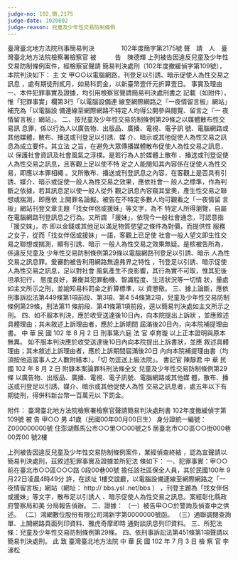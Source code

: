 ```yaml
---
judge-no: 102,簡,2175
judge-date: 1020802
judge-reason: 兒童及少年性交易防制條例
---
```


臺灣臺北地方法院刑事簡易判決　　　　 102年度簡字第2175號
聲　請　人　臺灣臺北地方法院檢察署檢察官
被　　　告　陳德輝
上列被告因違反兒童及少年性交易防制條例案件，經檢察官聲請
簡易判決處刑（102年度撤緩偵字第109號），本院判決如下：
    主      文
甲○○以電腦網路，刊登足以引誘、暗示促使人為性交易之訊息
，處有期徒刑貳月，如易科罰金，以新臺幣壹仟元折算壹日。
    事實及理由                                          
一、本件犯罪事實及證據，均引用檢察官聲請簡易判決處刑書之
    記載（如附件），惟「犯罪事實」欄第3行「以電腦設備連
    線至網際網路之『一夜情留言板』網站」補充為「以電腦設
    備連線至網際網路不特定人均得公開參與閱覽、留言之『一
    夜情留言板』網站」。
二、按兒童及少年性交易防制條例第29條之以媒體散布性交易訊
    息罪，係以行為人以廣告物、出版品、廣播、電視、電子訊
    號、電腦網路或其他媒體，散布、播送或刊登足以引誘、媒
    介、暗示或其他促使人為性交易之訊息為成立要件。其立法
    之旨，在避免大眾傳播媒體散布促使人為性交易之訊息，以
    保護社會資訊及社會風氣之淳樸。是若行為人於媒體上散布
    、播送或刊登促使人為性交易之訊息，且客觀上足以使不特
    定之人能閱知其內容係在促使人為性交易，即應以本罪相繩
    。又所散布、播送或刊登訊息之內容，在客觀上是否具有引
    誘、媒介、暗示或促使一般人為性交易之效果，應依社會一
    般人之標準，作為判斷之依據，若其訊息足以使一般人從外
    觀之訊息內容窺其堂奧，產生性交易之聯想或揣測，即應依
    上開罪名論擬。被告在不特定多數人均可觀看之「一夜情留
    言板」網站刊登文章主題「找女伴侶或援妹」等文字，為不
    特定人所得瀏覽，自屬在電腦網路刊登訊息之行為。又所謂
    「援妹」，依現今一般社會通念，可認意指「援交妹」，亦
    即以金錢或其他足以滿足物質慾望之條件為對價，而提供性
    服務之女子，從而「找女伴侶或援妹」一語，客觀上已足使
    社會一般人望文即生性交易之聯想或揣測，顯有引誘、暗示
    一般人為性交易之效果無疑。是核被告所為，係違反兒童及
    少年性交易防制條例第29條以電腦網路刊登足以引誘、暗示
    人為性交易之訊息罪。爰審酌被告利用網路無遠弗界之特性
    ，刊登足以引誘、暗示促使人為性交易之訊息，足以對社會
    風氣產生不良影響，其行為實不可取，惟其犯後坦承犯行，
    態度良好，兼衡其犯罪動機、智識程度、生活狀況等一切情
    狀，量處如主文所示之刑，並諭知易科罰金之折算標準，以
    資懲儆。
三、據上論斷，應依刑事訴訟法第449條第1項前段、第3項、第4
    54條第2項，兒童及少年性交易防制條例第29條，刑法第11
    條前段、第41條第1項前段，逕以簡易判決處如主文所示之
    刑。
四、如不服本判決，應於收受送達後10日內，向本院提出上訴狀
    ，並應敘述具體理由；其未敘述上訴理由者，應於上訴期間
    屆滿後20日內，向本院補提理由書。
中    華    民    國   102    年    8     月    2     日
                  刑事第六庭    法  官  卓育璇
以上正本證明與原本無異。
如不服本判決應於收受送達後10日內向本院提出上訴書狀，並應
敘述具體理由；其未敘述上訴理由者，應於上訴期間屆滿後20日
內向本院補提理由書（均須按他造當事人之人數附繕本）。「切
勿逕送上級法院」。
                                書記官  陳靜君
中    華    民    國   102    年    8     月    2     日
附錄本案論罪科刑法條全文
兒童及少年性交易防制條例第29條
以廣告物、出版品、廣播、電視、電子訊號、電腦網路或其他媒
體，散布、播送或刊登足以引誘、媒介、暗示或其他促使人為性
交易之訊息者，處五年以下有期徒刑，得併科新台幣一百萬元以
下罰金。

附件：
臺灣臺北地方法院檢察署檢察官聲請簡易判決處刑書
                                  102年度撤緩偵字第109號
    被      告  甲○○  男  41歲（民國00年00月00日生）
                        身分證統一編號：Z000000000號
                        住澎湖縣馬公市○○里○○00號之5
                        居臺北市○○區○○街000巷00弄00
                        號2樓

上列被告因違反兒童及少年性交易防制條例案件，業經偵查終結
，認為宜聲請以簡易判決處刑，茲敘述犯罪事實及證據並所犯法
條如下：
一、犯罪事實：甲○○前在臺北市○○區○○○路 0段00巷00號
    擔任該社區保全人員，其於民國100年 9月22日凌晨4時49分
    許，在該址 1樓交誼廳，以電腦設備連線至網際網路之「一
    夜情留言板」網站（網址： http:// bbs.ysl .net/bbs ）
    ，刊登主題為「找女伴侶或援妹」等文字，散布足以引誘人
    、暗示促使人為性交易之訊息。案經彰化縣政府警察局和美
    分局報告偵辦。
二、證據：
（一）被告甲○○於警詢及偵查中之供述。
（二）鴻網數位股份有限公司鴻新字第0000000號函。
（三）通聯調閱查詢單、上開網路頁面列印資料、雅虎奇摩即時
      通對談訊息列印資料。
三、所犯法條：兒童及少年性交易防制條例第29條。
四、依刑事訴訟法第451條第1項聲請以簡易判決處刑。
    此  致
臺灣臺北地方法院
中    華    民    國    102    年    7    月     3    日
                               檢  察  官  李濠松